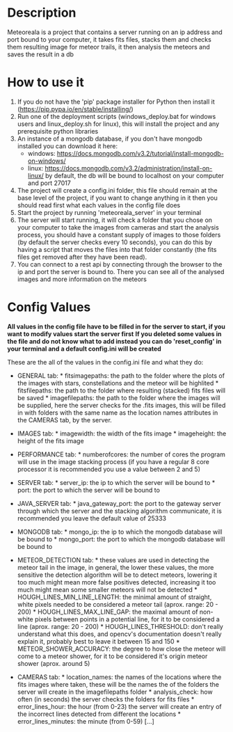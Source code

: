# Description

Meteoreala is a project that contains a server running on an ip address and port bound to your computer,
it takes fits files, stacks them and checks them resulting image for meteor trails,
it then analysis the meteors and saves the result in a db

# How to use it

1. If you do not have the 'pip' package installer for Python then install it (https://pip.pypa.io/en/stable/installing/)
2. Run one of the deployment scripts (windows_deploy.bat for windows users and linux_deploy.sh for linux),
this will install the project and any prerequisite python libraries
3. An instance of a mongodb database, if you don't have mongodb installed you can download it here:
    - windows: https://docs.mongodb.com/v3.2/tutorial/install-mongodb-on-windows/
    - linux: https://docs.mongodb.com/v3.2/administration/install-on-linux/
   by default, the db will be bound to localhost on your computer and port 27017
4. The project will create a config.ini folder, this file should remain at the base level of the project,
   if you want to change anything in it
   then you should read first what each values in the config file does
5. Start the project by running 'meteoreala_server' in your terminal
6. The server will start running, it will check a folder that you chose on your computer to take the images from cameras and start
   the analysis process, you should have a constant supply of images to those folders (by default the server checks every 10 seconds),
   you can do this by having a script that moves the files into that folder constantly (the fits files get removed after they have been read).
7. You can connect to a rest api by connecting through the browser to the ip and port the server is bound to. There you can see all of
   the analysed images and more information on the meteors

# Config Values

**All values in the config file have to be filled in for the server to start, if you want to modify values start the server first**
**If you deleted some values in the file and do not know what to add instead you can do 'reset_config' in your terminal and a default config.ini will be created**

These are the all of the values in the config.ini file and what they do:
- GENERAL tab:  * fitsimagepaths: the path to the folder where the plots of the images with stars, constellations and the meteor will be highlited
                * fitsfilepaths: the path to the folder where resulting (stacked) fits files will be saved
                * imagefilepaths: the path to the folder where the images will be supplied, here the server checks for the .fits images,
                                  this will be filled in with folders with the same name as the location names attributes in the CAMERAS tab, by the server.

- IMAGES tab:   * imagewidth: the width of the fits image
                * imageheight: the height of the fits image

- PERFORMANCE tab:   * numberofcores: the number of cores the program will use in the image stacking process (if you have a regular 8 core processor it is recommended you use a value between 2 and 5)

- SERVER tab:   * server_ip: the ip to which the server will be bound to
                * port: the port to which the server will be bound to

- JAVA_SERVER tab:   * java_gateway_port: the port to the gateway server through which the server and the stacking algorithm communicate, it is recommended you leave the default value of 25333

- MONGODB tab:   * mongo_ip: the ip to which the mongodb database will be bound to
                 * mongo_port: the port to which the mongodb database will be bound to

- METEOR_DETECTION tab:   * these values are used in detecting the meteor tail in the image, in general, the lower these values, the more sensitive the detection algorithm will be to detect meteors,
                            lowering it too much might mean more false positives detected, increasing it too much might mean some smaller meteors will not be detected
                          * HOUGH_LINES_MIN_LINE_LENGTH: the minimal amount of straight, white pixels needed to be considered a meteor tail (aprox. range: 20 - 200)
                          * HOUGH_LINES_MAX_LINE_GAP: the maximal amount of non-white pixels between points in a potential line, for it to be considered a line (aprox. range: 20 - 200)
                          * HOUGH_LINES_THRESHOLD: don't really understand what this does, and opencv's documentation doesn't really explain it, probably best to leave it between 15 and 150
                          * METEOR_SHOWER_ACCURACY: the degree to how close the meteor will come to a meteor shower, for it to be considered it's origin meteor shower (aprox. around 5)

- CAMERAS tab:   * location_names: the names of the locations where the fits images where taken, these will be the names the of the folders the server will create in the imagefilepaths folder
                 * analysis_check: how often (in seconds) the server checks the folders for fits files
                 * error_lines_hour: the hour (from 0-23) the server will create an entry of the incorrect lines detected from different the locations
                 * error_lines_minutes: the minute (from 0-59) [...]